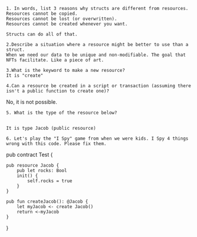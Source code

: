 
    1. In words, list 3 reasons why structs are different from resources.
    Resources cannot be copied.
    Resources cannot be lost (or overwritten).
    Resources cannot be created whenever you want.
    
    Structs can do all of that.

    2.Describe a situation where a resource might be better to use than a struct.
    When we need our data to be unique and non-modifiable. The goal that NFTs facilitate. Like a piece of art.

    3.What is the keyword to make a new resource?
    It is "create"

    4.Can a resource be created in a script or transaction (assuming there isn't a public function to create one)?
   
   No, it is not possible.
   
    5. What is the type of the resource below?

    
    It is type Jacob (public resource)

    6. Let's play the "I Spy" game from when we were kids. I Spy 4 things wrong with this code. Please fix them.

pub contract Test {

   
    pub resource Jacob {
        pub let rocks: Bool
        init() {
            self.rocks = true
        }
    }

    pub fun createJacob(): @Jacob { 
        let myJacob <- create Jacob() 
        return <-myJacob 
    }
}

